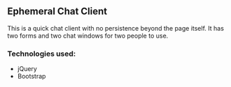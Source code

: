 ## Ephemeral Chat Client

This is a quick chat client with no persistence beyond the page itself. It has two forms and two chat windows for two people to use. 

### Technologies used:
* jQuery
* Bootstrap